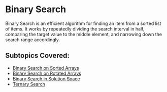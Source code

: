 # **Binary Search**

Binary Search is an efficient algorithm for finding an item from a sorted list of items. It works by repeatedly dividing the search interval in half, comparing the target value to the middle element, and narrowing down the search range accordingly.

## Subtopics Covered:

- [Binary Search on Sorted Arrays](./Binary_Search_Sorted_Arrays/README.md)
- [Binary Search on Rotated Arrays](./Binary_Search_Rotated_Arrays/README.md)
- [Binary Search in Solution Space](./Binary_Search_Solution_Space/README.md)
- [Ternary Search](./Ternary_Search/README.md)
